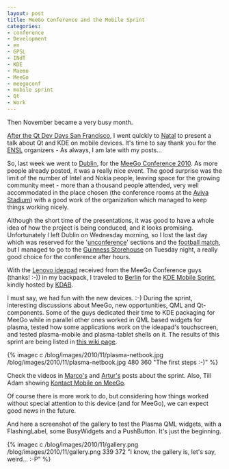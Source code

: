 ```yaml
---
layout: post
title: MeeGo Conference and the Mobile Sprint
categories:
- conference
- Development
- en
- GPSL
- INdT
- KDE
- Maemo
- MeeGo
- meegoconf
- mobile sprint
- Qt
- Work
---
```

Then November became a very busy month.

[After the Qt Dev Days San Francisco](http://www.anselmolsm.org/blog/if-youre-going-to-san-francisco/), I went quickly to [Natal](http://en.wikipedia.org/wiki/Natal,_Rio_Grande_do_Norte) to present a talk about Qt and KDE on mobile devices. It's time to say thank you for the [ENSL](http://ensl.org.br/2010/) organizers - As always, I am late with my posts...

So, last week we went to [Dublin](http://en.wikipedia.org/wiki/Dublin), for the [MeeGo Conference 2010](http://conference2010.meego.com/). As more people already posted, it was a really nice event. The good surprise was the limit of the number of Intel and Nokia people, leaving space for the growing community meet - more than a thousand people attended, very well accommodated in the place chosen (the conference rooms at the [Aviva Stadium](http://en.wikipedia.org/wiki/Aviva_Stadium)) with a good work of the organization which managed to keep things working nicely.

Although the short time of the presentations, it was good to have a whole idea of how the project is being conduced, and it looks promising. Unfortunately I left Dublin on Wednesday morning, so I lost the last day which was reserved for the '[unconference](http://wiki.meego.com/MeeGo_Conference_2010/Unconference)' sections and the [football match](http://www.fifa.com/worldfootball/news/newsid=1265722.html?cid=rssfeed&amp;att=), but I managed to go to the [Guinness Storehouse](http://www.guinness-storehouse.com/en/Index.aspx) on Tuesday night, a really good choice for the conference after hours.

With the [Lenovo ideapad](http://en.wikipedia.org/wiki/IdeaPad) received from the MeeGo Conference guys (thanks! :-)) in my backpack, I traveled to [Berlin](http://en.wikipedia.org/wiki/Berlin) for the [KDE Mobile Sprint](http://community.kde.org/KDE_Mobile/Sprints/November2010-Planning), kindly hosted by [KDAB](http://www.kdab.net).

I must say, we had fun with the new devices. :-)
During the sprint, interesting discussions about MeeGo, new opportunities, QML and Qt-components. Some of the guys dedicated their time to KDE packaging for MeeGo while in parallel other ones worked in QML based widgets for plasma, tested how some applications work on the ideapad's touchscreen, and tested plasma-mobile and plasma-tablet shells on it. The results of this sprint are being listed in [this wiki page](http://community.kde.org/KDE_Mobile/Sprints/November2010-Results).

{% imagec c /blog/images/2010/11/plasma-netbook.jpg /blog/images/2010/11/plasma-netbook.jpg 480 360 "The first steps :-)" %}

Check the videos in [Marco's](http://www.notmart.org/index.php/BlaBla/Meego_summit_and_Mobile_sprint_) and [Artur's](http://blog.morpheuz.cc/21/11/2010/kde-mobile-sprint-and-meego/) posts about the sprint. Also, Till Adam showing [Kontact Mobile on MeeGo](http://www.youtube.com/watch?v=SsWnfny61oI).

Of course there is more work to do, but considering how things worked without special attention to this device (and for MeeGo), we can expect good news in the future.

And here a screenshot of the gallery to test the Plasma QML widgets, with a FlashingLabel, some BusyWidgets and a PushButton. It's just the beginning.

{% imagec c /blog/images/2010/11/gallery.png /blog/images/2010/11/gallery.png 339 372 "I know, the gallery is, let's say, weird... :-P" %}